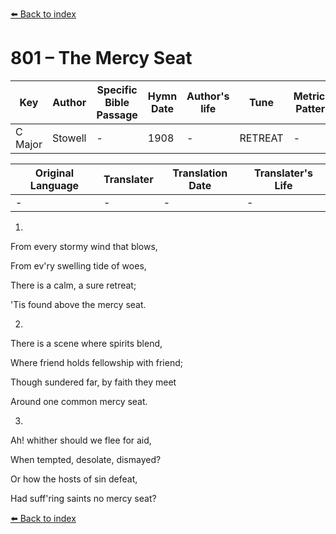 [⬅️ Back to index](../README.md)

# 801 – The Mercy Seat

Key | Author   | Specific Bible Passage     |Hymn Date |Author's life |Tune |Metrical Pattern   |Composer/Source
-- | --------- | ---------------------------|----------|--------------|-----|-------------------|-------------  
C Major |Stowell |- |1908 |- |RETREAT |- |Hastings

Original Language | Translater | Translation Date   | Translater's Life  
----------------- | --------- | --------------------|-------------     
\- |- |- |-




1.

From every stormy wind that blows,

From ev'ry swelling tide of woes,

There is a calm, a sure retreat;

'Tis found above the mercy seat.



2.

There is a scene where spirits blend,

Where friend holds fellowship with friend;

Though sundered far, by faith they meet

Around one common mercy seat.



3.

Ah!  whither should we flee for aid,

When tempted, desolate, dismayed?

Or how the hosts of sin defeat,

Had suff'ring saints no mercy seat?





[⬅️ Back to index](../README.md)
